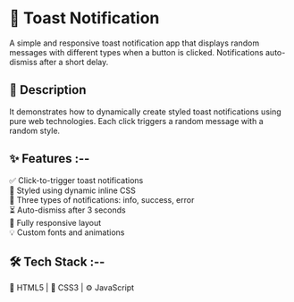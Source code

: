 # 🔔 Toast Notification

A simple and responsive toast notification app that displays random messages with different types when a button is clicked. Notifications auto-dismiss after a short delay.

## 🌄 Description

It demonstrates how to dynamically create styled toast notifications using pure web technologies. Each click triggers a random message with a random style.

## ✨ Features :--

✅ Click-to-trigger toast notifications  
🎨 Styled using dynamic inline CSS  
🎯 Three types of notifications: info, success, error  
⏳ Auto-dismiss after 3 seconds  
📱 Fully responsive layout  
💡 Custom fonts and animations

## 🛠️ Tech Stack :--

🧱 HTML5 | 🎨 CSS3 | ⚙️ JavaScript 
